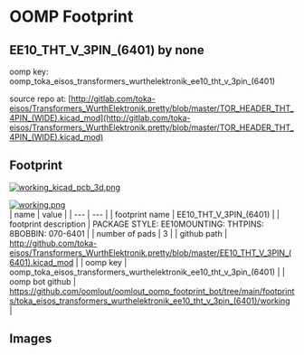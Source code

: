 # OOMP Footprint  
## EE10_THT_V_3PIN_(6401)  by none  
  
oomp key: oomp_toka_eisos_transformers_wurthelektronik_ee10_tht_v_3pin_(6401)  
  
source repo at: [http://gitlab.com/toka-eisos/Transformers_WurthElektronik.pretty/blob/master/TOR_HEADER_THT_4PIN_(WIDE).kicad_mod](http://gitlab.com/toka-eisos/Transformers_WurthElektronik.pretty/blob/master/TOR_HEADER_THT_4PIN_(WIDE).kicad_mod)  
## Footprint  
  
[![working_kicad_pcb_3d.png](working_kicad_pcb_3d_600.png)](working_kicad_pcb_3d.png)  
  
[![working.png](working_600.png)](working.png)  
| name | value | 
| --- | --- | 
| footprint name | EE10_THT_V_3PIN_(6401) | 
| footprint description | PACKAGE STYLE: EE10MOUNTING: THTPINS: 8BOBBIN: 070-6401 | 
| number of pads | 3 | 
| github path | http://github.com/toka-eisos/Transformers_WurthElektronik.pretty/blob/master/EE10_THT_V_3PIN_(6401).kicad_mod | 
| oomp key | oomp_toka_eisos_transformers_wurthelektronik_ee10_tht_v_3pin_(6401) | 
| oomp bot github | https://github.com/oomlout/oomlout_oomp_footprint_bot/tree/main/footprints/toka_eisos_transformers_wurthelektronik_ee10_tht_v_3pin_(6401)/working | 
## Images  
